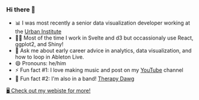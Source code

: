 ### Hi there 👋

- 📊 I was most recently a senior data visualization developer working at the [Urban Institute](https://urban.org/)
- 👨‍💻 Most of the time I work in Svelte and d3 but occassionaly use React, ggplot2, and Shiny!
- 💬 Ask me about early career advice in analytics, data visualization, and how to loop in Ableton Live.
- 😄 Pronouns: he/him
- ⚡ Fun fact #1: I love making music and post on my [YouTube](https://youtube.com/benkates) channel
- 🎷 Fun fact #2: I'm also in a band! [Therapy Dawg](https://instagram.com/therapy.dawg)

[🖥 Check out my webiste for more!](https://benkates.com)
